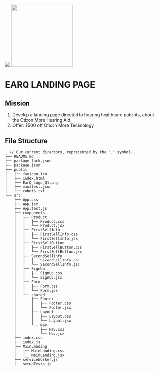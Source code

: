 ![](https://git.generalassemb.ly/bruno/assets/blob/master/products-react.gif)
<img src="https://www.walnutcreekhearingaidcenter.com/images/EarQ_Logo_Q1.png" width="200">
# EARQ LANDING PAGE


## Mission

1. Develop a landing page directed to hearing healthcare patients, about the Oticon More Hearing Aid.
2. Offer: $500 off Oticon More Technology



## File Structure
```
. // Our current directory, represented by the '.' symbol.
├── README.md
├── package-lock.json
├── package.json
├── public
│   ├── favicon.ico
│   ├── index.html
│   ├── EarQ_Logo_Q1.png
│   ├── manifest.json
│   └── robots.txt
└── src
    ├── App.css
    ├── App.jsx 
    ├── App.test.js
    ├── components 
    │   ├── Product 
    │   │   ├── Product.css
    │   │   └── Product.jsx
    │   ├── FirstSellInfo
    │   │   ├── FirstSellInfo.css
    │   │   └── FirstSellInfo.jsx
    │   ├── FirstSellButton
    │   │   ├── FirstSellButton.css
    │   │   └── FirstSellButton.jsx
    │   ├── SecondSellInfo
    │   │   ├── SecondSellInfo.css
    │   │   └── SecondSellInfo.jsx
    │   ├── SignUp
    │   │   ├── SignUp.css
    │   │   └── SignUp.jsx 
    │   ├── Form
    │   │   ├── Form.css
    │   │   └── Form.jsx     
    │   └── shared
    │       ├── Footer
    │       │   ├── Footer.css
    │       │   └── Footer.jsx
    │       ├── Layout
    │       │   ├── Layout.css
    │       │   └── Layout.jsx
    │       └── Nav
    │           ├── Nav.css
    │           └── Nav.jsx
    ├── index.css
    ├── index.js
    |── MainLanding
    │   |── MainLanding.css
    │   |__ MainLanding.jsx
    ├── serviceWorker.js
    |__ setupTests.js

```
